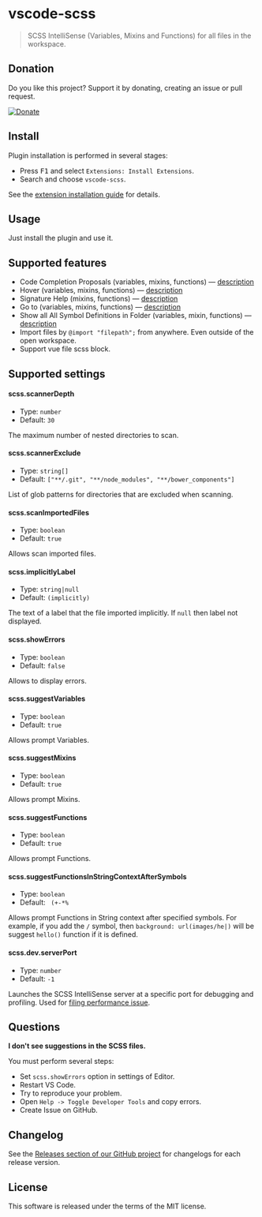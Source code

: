 # vscode-scss

> SCSS IntelliSense (Variables, Mixins and Functions) for all files in the workspace.

## Donation

Do you like this project? Support it by donating, creating an issue or pull request.

[![Donate](https://img.shields.io/badge/Donate-PayPal-green.svg)](https://paypal.me/mrmlnc)

## Install

Plugin installation is performed in several stages:

* Press <kbd>F1</kbd> and select `Extensions: Install Extensions`.
* Search and choose `vscode-scss`.

See the [extension installation guide](https://code.visualstudio.com/docs/editor/extension-gallery) for details.

## Usage

Just install the plugin and use it.

## Supported features

* Code Completion Proposals (variables, mixins, functions) — [description](http://code.visualstudio.com/docs/extensions/language-support#_show-code-completion-proposals)
* Hover (variables, mixins, functions) — [description](http://code.visualstudio.com/docs/extensions/language-support#_show-hovers)
* Signature Help (mixins, functions) — [description](http://code.visualstudio.com/docs/extensions/language-support#_help-with-function-and-method-signatures)
* Go to (variables, mixins, functions) — [description](http://code.visualstudio.com/docs/extensions/language-support#_show-definitions-of-a-symbol)
* Show all All Symbol Definitions in Folder (variables, mixin, functions) — [description](http://code.visualstudio.com/docs/extensions/language-support#_show-all-all-symbol-definitions-in-folder)
* Import files by `@import "filepath";` from anywhere. Even outside of the open workspace.
* Support vue file scss block.

## Supported settings

#### scss.scannerDepth

* Type: `number`
* Default: `30`

The maximum number of nested directories to scan.

#### scss.scannerExclude

* Type: `string[]`
* Default: `["**/.git", "**/node_modules", "**/bower_components"]`

List of glob patterns for directories that are excluded when scanning.

#### scss.scanImportedFiles

* Type: `boolean`
* Default: `true`

Allows scan imported files.

#### scss.implicitlyLabel

* Type: `string|null`
* Default: `(implicitly)`

The text of a label that the file imported implicitly. If `null` then label not displayed.

#### scss.showErrors

* Type: `boolean`
* Default: `false`

Allows to display errors.

#### scss.suggestVariables

* Type: `boolean`
* Default: `true`

Allows prompt Variables.

#### scss.suggestMixins

* Type: `boolean`
* Default: `true`

Allows prompt Mixins.

#### scss.suggestFunctions

* Type: `boolean`
* Default: `true`

Allows prompt Functions.

#### scss.suggestFunctionsInStringContextAfterSymbols

* Type: `boolean`
* Default: ` (+-*%`

Allows prompt Functions in String context after specified symbols. For example, if you add the `/` symbol, then `background: url(images/he|)` will be suggest `hello()` function if it is defined.

#### scss.dev.serverPort

* Type: `number`
* Default: `-1`

Launches the SCSS IntelliSense server at a specific port for debugging and profiling. Used for [filing performance issue](https://github.com/mrmlnc/vscode-scss/blob/master/./.github/PERF_ISSUE.md).

## Questions

**I don't see suggestions in the SCSS files.**

You must perform several steps:

* Set `scss.showErrors` option in settings of Editor.
* Restart VS Code.
* Try to reproduce your problem.
* Open `Help -> Toggle Developer Tools` and copy errors.
* Create Issue on GitHub.

## Changelog

See the [Releases section of our GitHub project](https://github.com/mrmlnc/vscode-scss/releases) for changelogs for each release version.

## License

This software is released under the terms of the MIT license.
